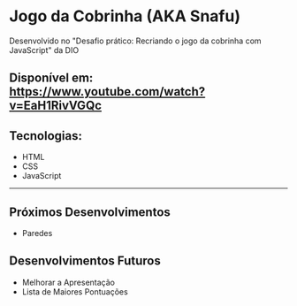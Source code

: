 # Jogo da Cobrinha (AKA Snafu)

Desenvolvido no "Desafio prático: Recriando o jogo da cobrinha com JavaScript" da DIO 

Disponível em: https://www.youtube.com/watch?v=EaH1RivVGQc
---

## Tecnologias:
* HTML
* CSS
* JavaScript
---

## Próximos Desenvolvimentos
* Paredes

## Desenvolvimentos Futuros
* Melhorar a Apresentação
* Lista de Maiores Pontuações